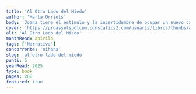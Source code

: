 ```yaml
---
title: 'Al Otro Lado del Miedo'
author: 'Marta Orriols'
body: 'Joana tiene el estímulo y la incertidumbre de ocupar un nuevo cargo como responsable de la restauración y conservación de las obras de arte del museo en el que trabaja, además de dos hijos adolescentes que empiezan a ir por su cuenta y, años después de la separación, la petición de divorcio de su exmarido, que quiere casarse con una mujer que está esperando un hijo suyo. Introvertida y observadora, Joana se esfuerza por descifrar todos estos cambios y algunos hechos inquietantes de su alrededor que debilitan el equilibrio que la vida le proporciona. Mientras se ocupa de las obras de arte deterioradas por el tiempo, le viene a la memoria un hombre con quien pasó dos noches hace años, pero al que nunca ha olvidado a pesar de la distancia geográfica que los separa.'
cover: 'https://proassetspdlcom.cdnstatics2.com/usuaris/libros/thumbs/aa65e4f4-90d2-4cdb-ba27-e9fab8728198/d_295_510/portada_al-otro-lado-del-miedo_marta-orriols_202412231647.webp'
alt: 'Al Otro Lado del Miedo'
monthRead: apirila
tags: ['Narrativa']
concorrente: 'oihana'
slug: 'al-otro-lado-del-miedo'
punti: 5
yearRead: 2025
type: book
pages: 288
featured: true
---
```

